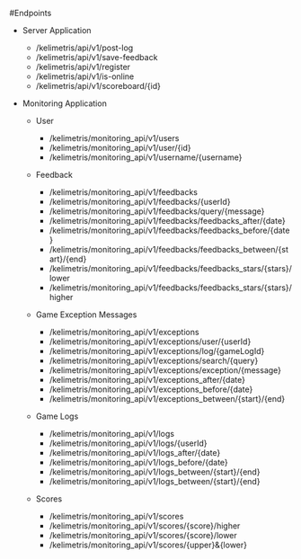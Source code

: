 #Endpoints
* Server Application
    * /kelimetris/api/v1/post-log
    * /kelimetris/api/v1/save-feedback
    * /kelimetris/api/v1/register
    * /kelimetris/api/v1/is-online
    * /kelimetris/api/v1/scoreboard/{id}
  

* Monitoring Application
  * User
    * /kelimetris/monitoring_api/v1/users
    * /kelimetris/monitoring_api/v1/user/{id}
    * /kelimetris/monitoring_api/v1/username/{username}
  
  * Feedback
    * /kelimetris/monitoring_api/v1/feedbacks
    * /kelimetris/monitoring_api/v1/feedbacks/{userId}
    * /kelimetris/monitoring_api/v1/feedbacks/query/{message}
    * /kelimetris/monitoring_api/v1/feedbacks/feedbacks_after/{date}
    * /kelimetris/monitoring_api/v1/feedbacks/feedbacks_before/{date}
    * /kelimetris/monitoring_api/v1/feedbacks/feedbacks_between/{start}/{end}
    * /kelimetris/monitoring_api/v1/feedbacks/feedbacks_stars/{stars}/lower
    * /kelimetris/monitoring_api/v1/feedbacks/feedbacks_stars/{stars}/higher
  
  * Game Exception Messages
    * /kelimetris/monitoring_api/v1/exceptions
    * /kelimetris/monitoring_api/v1/exceptions/user/{userId}
    * /kelimetris/monitoring_api/v1/exceptions/log/{gameLogId}
    * /kelimetris/monitoring_api/v1/exceptions/search/{query}
    * /kelimetris/monitoring_api/v1/exceptions/exception/{message}
    * /kelimetris/monitoring_api/v1/exceptions_after/{date}
    * /kelimetris/monitoring_api/v1/exceptions_before/{date}
    * /kelimetris/monitoring_api/v1/exceptions_between/{start}/{end}
  
  * Game Logs
    * /kelimetris/monitoring_api/v1/logs
    * /kelimetris/monitoring_api/v1/logs/{userId}
    * /kelimetris/monitoring_api/v1/logs_after/{date}
    * /kelimetris/monitoring_api/v1/logs_before/{date}
    * /kelimetris/monitoring_api/v1/logs_between/{start}/{end}
    * /kelimetris/monitoring_api/v1/logs_between/{start}/{end}
  
  * Scores
    * /kelimetris/monitoring_api/v1/scores
    * /kelimetris/monitoring_api/v1/scores/{score}/higher
    * /kelimetris/monitoring_api/v1/scores/{score}/lower
    * /kelimetris/monitoring_api/v1/scores/{upper}&{lower}
  
  
  

